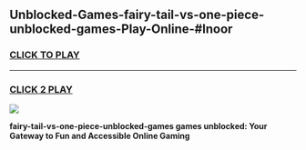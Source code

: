
## Unblocked-Games-fairy-tail-vs-one-piece-unblocked-games-Play-Online-#lnoor
<h3>
<a href="https://premium.freeplayer.one?title=fairy-tail-vs-one-piece-unblocked-games&ref=27F">CLICK TO PLAY</a></h3>
<hr>

<h3>
<a href="https://premium.freeplayer.one?title=fairy-tail-vs-one-piece-unblocked-games&ref=27F">CLICK 2 PLAY</a>
  
</h3>

<a href="https://premium.freeplayer.one?title=fairy-tail-vs-one-piece-unblocked-games&ref=27F"><img src="https://clearcache.store/games.png"></a>


**fairy-tail-vs-one-piece-unblocked-games games unblocked: Your Gateway to Fun and Accessible Online Gaming**
